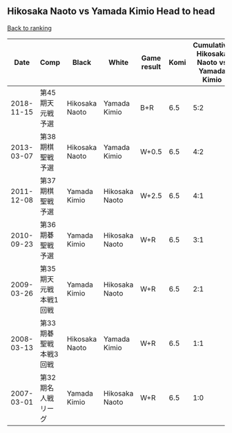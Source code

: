 ## Hikosaka Naoto vs Yamada Kimio Head to head

[Back to ranking](../../index.md)




| **Date** | **Comp** | **Black** | **White** | **Game result** | **Komi** | **Cumulative Hikosaka Naoto vs Yamada Kimio** | **Hikosaka Naoto streak** | **Yamada Kimio streak** | 
| --- | --- | --- | --- | --- | --- | --- | --- | --- |
| 2018-11-15 | 第45期天元戦予選 | Hikosaka Naoto | Yamada Kimio | B+R | 6.5 | 5:2 | 1 | 0 | 
| 2013-03-07 | 第38期棋聖戦予選 | Hikosaka Naoto | Yamada Kimio | W+0.5 | 6.5 | 4:2 | 0 | 1 | 
| 2011-12-08 | 第37期棋聖戦予選 | Yamada Kimio | Hikosaka Naoto | W+2.5 | 6.5 | 4:1 | 3 | 0 | 
| 2010-09-23 | 第36期碁聖戦予選 | Yamada Kimio | Hikosaka Naoto | W+R | 6.5 | 3:1 | 2 | 0 | 
| 2009-03-26 | 第35期天元戦本戦1回戦 | Yamada Kimio | Hikosaka Naoto | W+R | 6.5 | 2:1 | 1 | 0 | 
| 2008-03-13 | 第33期碁聖戦本戦3回戦 | Hikosaka Naoto | Yamada Kimio | W+R | 6.5 | 1:1 | 0 | 1 | 
| 2007-03-01 | 第32期名人戦リーグ | Yamada Kimio | Hikosaka Naoto | W+R | 6.5 | 1:0 | 1 | 0 |




